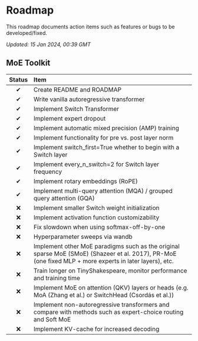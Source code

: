 # Roadmap

This roadmap documents action items such as features or bugs to be developed/fixed.

_Updated: 15 Jan 2024, 00:39 GMT_

## MoE Toolkit

| Status | Item                                                                                                                                                    |
| :----: | :------------------------------------------------------------------------------------------------------------------------------------------------------ |
|   ✔    | Create README and ROADMAP                                                                                                                               |
|   ✔    | Write vanilla autoregressive transformer                                                                                                                |
|   ✔    | Implement Switch Transformer                                                                                                                            |
|   ✔    | Implement expert dropout                                                                                                                                |
|   ✔    | Implement automatic mixed precision (AMP) training                                                                                                      |
|   ✔    | Implement functionality for pre vs. post layer norm                                                                                                     |
|   ✔    | Implement switch_first=True whether to begin with a Switch layer                                                                                        |
|   ✔    | Implement every_n_switch=2 for Switch layer frequency                                                                                                   |
|   ✔    | Implement rotary embeddings (RoPE)                                                                                                                      |
|   ✔    | Implement multi-query attention (MQA) / grouped query attention (GQA)                                                                                   |
|   ❌   | Implement smaller Switch weight initialization                                                                                                          |
|   ❌   | Implement activation function customizability                                                                                                           |
|   ❌   | Fix slowdown when using softmax-off-by-one                                                                                                              |
|   ❌   | Hyperparameter sweeps via wandb                                                                                                                         |
|   ❌   | Implement other MoE paradigms such as the original sparse MoE (SMoE) (Shazeer et al. 2017), PR-MoE (one fixed MLP + more experts in later layers), etc. |
|   ❌   | Train longer on TinyShakespeare, monitor performance and training time                                                                                  |
|   ❌   | Implement MoE on attention (QKV) layers or heads (e.g. MoA (Zhang et al.) or SwitchHead (Csordás et al.))                                               |
|   ❌   | Implement non-autoregressive transformers and compare with methods such as expert-choice routing and Soft MoE                                           |
|   ❌   | Implement KV-cache for increased decoding                                                                                                               |
